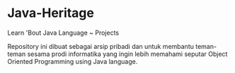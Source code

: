 # Java-Heritage
Learn 'Bout Java Language ~ Projects

Repository ini dibuat sebagai arsip pribadi dan untuk membantu teman-teman sesama prodi informatika yang ingin lebih memahami seputar Object Oriented Programming using Java language.
